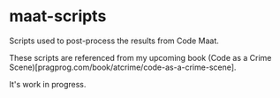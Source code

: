 maat-scripts
============

Scripts used to post-process the results from Code Maat.

These scripts are referenced from my upcoming book (Code as a Crime Scene)[pragprog.com/book/atcrime/code-as-a-crime-scene].

It's work in progress.
